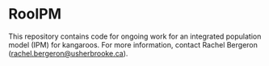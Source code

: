 # RooIPM

This repository contains code for ongoing work for an integrated population model (IPM) for kangaroos.
For more information, contact Rachel Bergeron (rachel.bergeron@usherbrooke.ca).  
